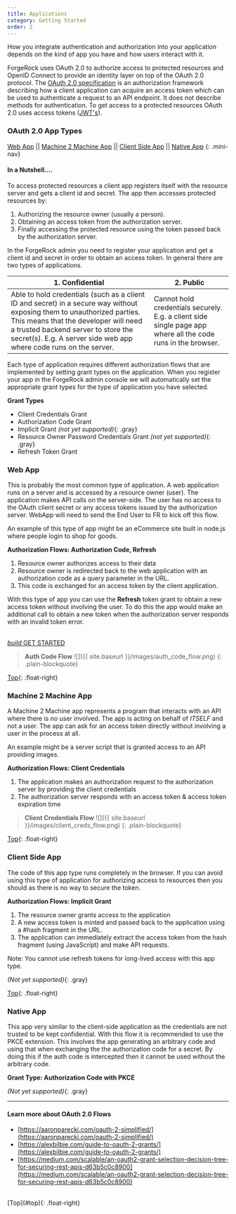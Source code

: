 ```yaml
---
title: Applications 
category: Getting Started
order: 2
---
```


How you integrate authentication and authorization into your application depends on the kind of app you have and how users interact with it. 

ForgeRock uses OAuth 2.0 to authorize access to protected resources and OpenID Connect to provide an identity layer on top of the OAuth 2.0 protocol. The [OAuth 2.0 specification](https://tools.ietf.org/html/rfc6749) is an authorization framework describing how a client application can acquire an access token which can be used to authenticate a request to an API endpoint.  It does not describe methods for authentication. To get access to a protected resources OAuth 2.0 uses access tokens ([JWT's](http://jwt.io)).


<a name="top"></a>
### OAuth 2.0 App Types

[Web App](#web) || [Machine 2 Machine App](#machine2machine) || [Client Side App](#clientside) || [Native App](#native)
{: .mini-nav}

#### In a Nutshell....

To access protected resources a client app registers itself with the resource server and gets a client id and secret.
The app then accesses protected resources by:
1. Authorizing the resource owner (usually a person).
1. Obtaining an access token from the authorization server.
1. Finally accessing the protected resource using the token passed back by the authorization server.

In the ForgeRock admin you need to register your application and get a client id and secret in order to obtain an access token.  In general there are two types of applications.


| 1. Confidential  | 2. Public  |
| ------------- | ------------- | 
| Able to hold credentials (such as a client ID and secret) in a secure way without exposing them to unauthorized parties. This means that the developer will need a trusted backend server to store the secret(s). E.g. A server side web app where code runs on the server. | Cannot hold credentials securely. E.g. a client side single page app where all the code runs in the browser. | 

Each type of application requires different authorization flows that are implemented by setting grant types on the application. When you register your app in the ForgeRock admin console we will automatically set the appropriate grant types for the type of application you have selected.

**Grant Types**

- Client Credentials Grant
- Authorization Code Grant
- Implicit Grant *(not yet supported)*{: .gray}
- Resource Owner Password Credentials Grant *(not yet supported)*{: .gray}
- Refresh Token Grant

<a name="web"></a>
### Web App

This is probably the most common type of application. A web application runs on a server and is accessed by a resource owner (user). The application makes API calls on the server-side. The user has no access to the OAuth client secret or any access tokens issued by the authorization server. WebApp will need to send the End User to FR to kick off this flow.

An example of this type of app might be an eCommerce site built in node.js where people login to shop for goods. 

**Authorization Flows: Authorization Code, Refresh**


1. Resource owner authorizes access to their data
2. Resource owner is redirected back to the web application with an authorization code as a query parameter in the URL. 
3. This code is exchanged for an access token by the client application.

With this type of app you can use the **Refresh** token grant to obtain a new access token without involving the user. To do this the app would make an additional call to obtain a new token when the authorization server responds with an invalid token error.

<p class="center"><br><a href="{{ site.baseurl }}/sdks/nodejs/" class="btn btn-secondary"><i class="material-icons">build</i> GET STARTED</a></p>


> **Auth Code Flow**
> ![]({{ site.baseurl }}/images/auth_code_flow.png)
{: .plain-blockquote}

[Top](#top){: .float-right}


<a name="machine2machine"></a>
### Machine 2 Machine App
A Machine 2 Machine app represents a program that interacts with an API where there is no user involved. The app is acting on behalf of *ITSELF* and not a user. The app can ask for an access token directly without involving a user in the process at all.

An example might be a server script that is granted access to an API providing images.

**Authorization Flows: Client Credentials** 

1. The application makes an authorization request to the authorization server by providing the client credentials
2. The authorization server responds with an access token & access token expiration time

> **Client Credentials Flow**
> ![]({{ site.baseurl }}/images/client_creds_flow.png)
{: .plain-blockquote}

[Top](#top){: .float-right}


<a name="clientside"></a>
### Client Side App
The code of this app type runs completely in the browser. If you can avoid using this type of application for authorizing access to resources then you should as there is no way to secure the token. 

**Authorization Flows: Implicit Grant** 

1. The resource owner grants access to the application
2. A new access token is minted and passed back to the application using a #hash fragment in the URL. 
3. The application can immediately extract the access token from the hash fragment (using JavaScript) and make API requests. 

Note: You cannot use refresh tokens for long-lived access with this app type.


*(Not yet supported)*{: .gray}


[Top](#top){: .float-right}



<a name="native"></a>
### Native App
This app very similar to the client-side application as the credentials are not trusted to be kept confidential. With this flow it is recommended to use the PKCE extension. This involves the app generating an arbitrary code and using that when exchanging the the authorization code for a secret. By doing this if the auth code is intercepted then it cannot be used without the arbitrary code.

**Grant Type: Authorization Code with PKCE** 

*(Not yet supported)*{: .gray}


---

#### Learn more about OAuth 2.0 Flows

- [https://aaronparecki.com/oauth-2-simplified/](https://aaronparecki.com/oauth-2-simplified/)
- [https://alexbilbie.com/guide-to-oauth-2-grants/](https://alexbilbie.com/guide-to-oauth-2-grants/)
- [https://medium.com/scalable/an-oauth2-grant-selection-decision-tree-for-securing-rest-apis-d63b5c0c8900](https://medium.com/scalable/an-oauth2-grant-selection-decision-tree-for-securing-rest-apis-d63b5c0c8900)

<br>
[Top](#top){: .float-right}
<br>